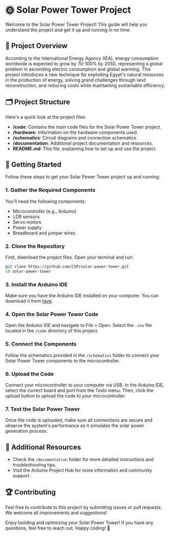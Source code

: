 
# 🌞 Solar Power Tower Project

Welcome to the Solar Power Tower Project! This guide will help you understand the project and get it up and running in no time.

## 📖 Project Overview

According to the International Energy Agency (IEA), energy consumption worldwide is expected to grow by 70-100% by 2050, representing a global problem in ascending electric consumption and global warming. This project introduces a new technique for exploiting Egypt's natural resources in the production of energy, solving grand challenges through land reconstruction, and reducing costs while maintaining sustainable efficiency.

## 🗂️ Project Structure

Here's a quick look at the project files:

- **/code**: Contains the main code files for the Solar Power Tower project.
- **/hardware**: Information on the hardware components used.
- **/schematics**: Circuit diagrams and connection schematics.
- **/documentation**: Additional project documentation and resources.
- **README.md**: This file, explaining how to set up and use the project.

## 🚀 Getting Started

Follow these steps to get your Solar Power Tower project up and running:

### 1. Gather the Required Components
You'll need the following components:
- Microcontroller (e.g., Arduino)
- LDR sensors
- Servo motors
- Power supply
- Breadboard and jumper wires

### 2. Clone the Repository
First, download the project files. Open your terminal and run:

```bash
git clone https://github.com/CSP/solar-power-tower.git
cd solar-power-tower
```

### 3. Install the Arduino IDE
Make sure you have the Arduino IDE installed on your computer. You can download it from [here](https://www.arduino.cc/en/software).

### 4. Open the Solar Power Tower Code
Open the Arduino IDE and navigate to File > Open. Select the `.ino` file located in the `/code` directory of this project.

### 5. Connect the Components
Follow the schematics provided in the `/schematics` folder to connect your Solar Power Tower components to the microcontroller.

### 6. Upload the Code
Connect your microcontroller to your computer via USB. In the Arduino IDE, select the correct board and port from the Tools menu. Then, click the upload button to upload the code to your microcontroller.

### 7. Test the Solar Power Tower
Once the code is uploaded, make sure all connections are secure and observe the system's performance as it simulates the solar power generation process.

## 📝 Additional Resources
- Check the `/documentation` folder for more detailed instructions and troubleshooting tips.
- Visit the Arduino Project Hub for more information and community support.

## 🏆 Contributing
Feel free to contribute to this project by submitting issues or pull requests. We welcome all improvements and suggestions!

Enjoy building and optimizing your Solar Power Tower! If you have any questions, feel free to reach out. Happy coding! 🎉



